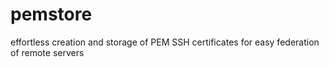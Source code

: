 # pemstore
effortless creation and storage of PEM SSH certificates for easy federation of remote servers
